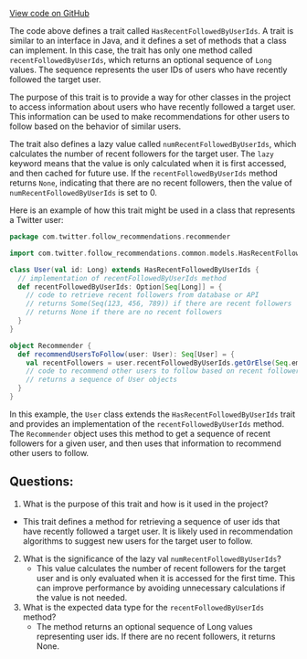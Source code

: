 [View code on GitHub](https://github.com/misbahsy/the-algorithm/follow-recommendations-service/common/src/main/scala/com/twitter/follow_recommendations/common/models/HasRecentFollowedByUserIds.scala)

The code above defines a trait called `HasRecentFollowedByUserIds`. A trait is similar to an interface in Java, and it defines a set of methods that a class can implement. In this case, the trait has only one method called `recentFollowedByUserIds`, which returns an optional sequence of `Long` values. The sequence represents the user IDs of users who have recently followed the target user.

The purpose of this trait is to provide a way for other classes in the project to access information about users who have recently followed a target user. This information can be used to make recommendations for other users to follow based on the behavior of similar users.

The trait also defines a lazy value called `numRecentFollowedByUserIds`, which calculates the number of recent followers for the target user. The `lazy` keyword means that the value is only calculated when it is first accessed, and then cached for future use. If the `recentFollowedByUserIds` method returns `None`, indicating that there are no recent followers, then the value of `numRecentFollowedByUserIds` is set to 0.

Here is an example of how this trait might be used in a class that represents a Twitter user:

```scala
package com.twitter.follow_recommendations.recommender

import com.twitter.follow_recommendations.common.models.HasRecentFollowedByUserIds

class User(val id: Long) extends HasRecentFollowedByUserIds {
  // implementation of recentFollowedByUserIds method
  def recentFollowedByUserIds: Option[Seq[Long]] = {
    // code to retrieve recent followers from database or API
    // returns Some(Seq(123, 456, 789)) if there are recent followers
    // returns None if there are no recent followers
  }
}

object Recommender {
  def recommendUsersToFollow(user: User): Seq[User] = {
    val recentFollowers = user.recentFollowedByUserIds.getOrElse(Seq.empty)
    // code to recommend other users to follow based on recent followers
    // returns a sequence of User objects
  }
}
```

In this example, the `User` class extends the `HasRecentFollowedByUserIds` trait and provides an implementation of the `recentFollowedByUserIds` method. The `Recommender` object uses this method to get a sequence of recent followers for a given user, and then uses that information to recommend other users to follow.
## Questions: 
 1. What is the purpose of this trait and how is it used in the project?
   - This trait defines a method for retrieving a sequence of user ids that have recently followed a target user. It is likely used in recommendation algorithms to suggest new users for the target user to follow.
2. What is the significance of the lazy val `numRecentFollowedByUserIds`?
   - This value calculates the number of recent followers for the target user and is only evaluated when it is accessed for the first time. This can improve performance by avoiding unnecessary calculations if the value is not needed.
3. What is the expected data type for the `recentFollowedByUserIds` method?
   - The method returns an optional sequence of Long values representing user ids. If there are no recent followers, it returns None.
